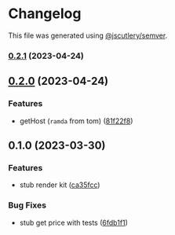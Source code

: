 # Changelog

This file was generated using [@jscutlery/semver](https://github.com/jscutlery/semver).

### [0.2.1](https://github.com/permafacts/facts-kit/compare/render-kit-0.2.0...render-kit-0.2.1) (2023-04-24)

## [0.2.0](https://github.com/permafacts/facts-kit/compare/render-kit-0.1.0...render-kit-0.2.0) (2023-04-24)


### Features

* getHost (`ramda` from tom) ([81f22f8](https://github.com/permafacts/facts-kit/commit/81f22f80306875075f0353a5581e7bb5f53cf8b3))

## 0.1.0 (2023-03-30)


### Features

* stub render kit ([ca35fcc](https://github.com/permafacts/facts-kit/commit/ca35fcc59d4f943370071c365514895b232f6ab0))


### Bug Fixes

* stub get price with tests ([6fdb1f1](https://github.com/permafacts/facts-kit/commit/6fdb1f14b9394d71768d07cb23393b9e3469b84e))
